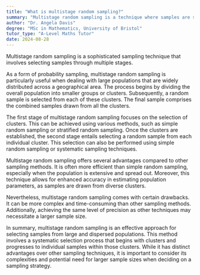```yaml
---
title: "What is multistage random sampling?"
summary: "Multistage random sampling is a technique where samples are selected in several stages, allowing for a more structured and efficient approach to gathering data from larger populations."
author: "Dr. Angela Davis"
degree: "MSc in Mathematics, University of Bristol"
tutor_type: "A-Level Maths Tutor"
date: 2024-08-28
---
```


Multistage random sampling is a sophisticated sampling technique that involves selecting samples through multiple stages. 

As a form of probability sampling, multistage random sampling is particularly useful when dealing with large populations that are widely distributed across a geographical area. The process begins by dividing the overall population into smaller groups or clusters. Subsequently, a random sample is selected from each of these clusters. The final sample comprises the combined samples drawn from all the clusters.

The first stage of multistage random sampling focuses on the selection of clusters. This can be achieved using various methods, such as simple random sampling or stratified random sampling. Once the clusters are established, the second stage entails selecting a random sample from each individual cluster. This selection can also be performed using simple random sampling or systematic sampling techniques.

Multistage random sampling offers several advantages compared to other sampling methods. It is often more efficient than simple random sampling, especially when the population is extensive and spread out. Moreover, this technique allows for enhanced accuracy in estimating population parameters, as samples are drawn from diverse clusters.

Nevertheless, multistage random sampling comes with certain drawbacks. It can be more complex and time-consuming than other sampling methods. Additionally, achieving the same level of precision as other techniques may necessitate a larger sample size.

In summary, multistage random sampling is an effective approach for selecting samples from large and dispersed populations. This method involves a systematic selection process that begins with clusters and progresses to individual samples within those clusters. While it has distinct advantages over other sampling techniques, it is important to consider its complexities and potential need for larger sample sizes when deciding on a sampling strategy.
    